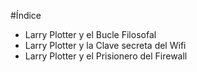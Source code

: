 
#Índice

* Larry Plotter y el Bucle Filosofal
* Larry Plotter y la Clave secreta del Wifi
* Larry Plotter y el Prisionero del Firewall
